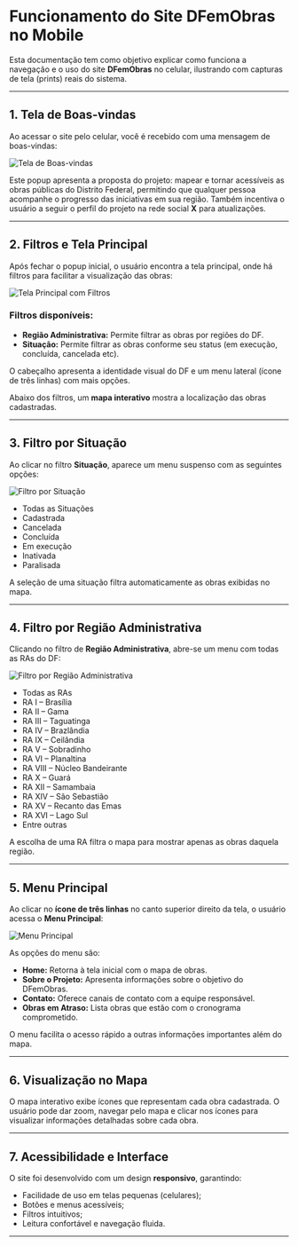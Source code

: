 # Funcionamento do Site DFemObras no Mobile

Esta documentação tem como objetivo explicar como funciona a navegação e o uso do site **DFemObras** no celular, ilustrando com capturas de tela (prints) reais do sistema.

---

## 1. Tela de Boas-vindas

Ao acessar o site pelo celular, você é recebido com uma mensagem de boas-vindas:

![Tela de Boas-vindas](https://github.com/unb-mds/DFemObras-2025.1/blob/ffc9a1af5e10879a112669b6aae21add39df666e/Documento%20Funcionamento%20Mobile/bem-vindo.jpeg)

Este popup apresenta a proposta do projeto: mapear e tornar acessíveis as obras públicas do Distrito Federal, permitindo que qualquer pessoa acompanhe o progresso das iniciativas em sua região. Também incentiva o usuário a seguir o perfil do projeto na rede social **X** para atualizações.

---

## 2. Filtros e Tela Principal

Após fechar o popup inicial, o usuário encontra a tela principal, onde há filtros para facilitar a visualização das obras:

![Tela Principal com Filtros](https://github.com/unb-mds/DFemObras-2025.1/blob/ffc9a1af5e10879a112669b6aae21add39df666e/Documento%20Funcionamento%20Mobile/tela%20inicial.jpeg)

### Filtros disponíveis:
- **Região Administrativa:** Permite filtrar as obras por regiões do DF.
- **Situação:** Permite filtrar as obras conforme seu status (em execução, concluída, cancelada etc).

O cabeçalho apresenta a identidade visual do DF e um menu lateral (ícone de três linhas) com mais opções.

Abaixo dos filtros, um **mapa interativo** mostra a localização das obras cadastradas.

---

## 3. Filtro por Situação

Ao clicar no filtro **Situação**, aparece um menu suspenso com as seguintes opções:

![Filtro por Situação](https://github.com/unb-mds/DFemObras-2025.1/blob/ffc9a1af5e10879a112669b6aae21add39df666e/Documento%20Funcionamento%20Mobile/filtro-situa%C3%A7ao.jpeg)

- Todas as Situações
- Cadastrada
- Cancelada
- Concluída
- Em execução
- Inativada
- Paralisada

A seleção de uma situação filtra automaticamente as obras exibidas no mapa.

---

## 4. Filtro por Região Administrativa

Clicando no filtro de **Região Administrativa**, abre-se um menu com todas as RAs do DF:

![Filtro por Região Administrativa](https://github.com/unb-mds/DFemObras-2025.1/blob/ffc9a1af5e10879a112669b6aae21add39df666e/Documento%20Funcionamento%20Mobile/filtro%20ra.jpeg)

- Todas as RAs
- RA I – Brasília
- RA II – Gama
- RA III – Taguatinga
- RA IV – Brazlândia
- RA IX – Ceilândia
- RA V – Sobradinho
- RA VI – Planaltina
- RA VIII – Núcleo Bandeirante
- RA X – Guará
- RA XII – Samambaia
- RA XIV – São Sebastião
- RA XV – Recanto das Emas
- RA XVI – Lago Sul
- Entre outras

A escolha de uma RA filtra o mapa para mostrar apenas as obras daquela região.

---

## 5. Menu Principal 

Ao clicar no **ícone de três linhas** no canto superior direito da tela, o usuário acessa o **Menu Principal**:

![Menu Principal](https://github.com/unb-mds/DFemObras-2025.1/blob/ffc9a1af5e10879a112669b6aae21add39df666e/Documento%20Funcionamento%20Mobile/menu.jpeg)

As opções do menu são:

- **Home:** Retorna à tela inicial com o mapa de obras.
- **Sobre o Projeto:** Apresenta informações sobre o objetivo do DFemObras.
- **Contato:** Oferece canais de contato com a equipe responsável.
- **Obras em Atraso:** Lista obras que estão com o cronograma comprometido.

O menu facilita o acesso rápido a outras informações importantes além do mapa.

---

## 6. Visualização no Mapa

O mapa interativo exibe ícones que representam cada obra cadastrada. O usuário pode dar zoom, navegar pelo mapa e clicar nos ícones para visualizar informações detalhadas sobre cada obra.

---

## 7. Acessibilidade e Interface

O site foi desenvolvido com um design **responsivo**, garantindo:
- Facilidade de uso em telas pequenas (celulares);
- Botões e menus acessíveis;
- Filtros intuitivos;
- Leitura confortável e navegação fluida.

---

